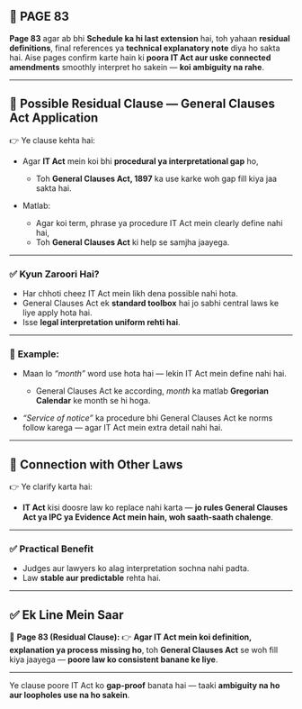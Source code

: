 ## 📄 **PAGE 83**

**Page 83** agar ab bhi **Schedule ka hi last extension** hai, toh yahaan **residual definitions**, final references ya **technical explanatory note** diya ho sakta hai.
Aise pages confirm karte hain ki **poora IT Act aur uske connected amendments** smoothly interpret ho sakein — **koi ambiguity na rahe**.

---

## 🔹 **Possible Residual Clause — General Clauses Act Application**

👉 Ye clause kehta hai:

* Agar **IT Act** mein koi bhi **procedural ya interpretational gap** ho,

  * Toh **General Clauses Act, 1897** ka use karke woh gap fill kiya jaa sakta hai.
* Matlab:

  * Agar koi term, phrase ya procedure IT Act mein clearly define nahi hai,
  * Toh **General Clauses Act** ki help se samjha jaayega.

---

### ✅ **Kyun Zaroori Hai?**

* Har chhoti cheez IT Act mein likh dena possible nahi hota.
* General Clauses Act ek **standard toolbox** hai jo sabhi central laws ke liye apply hota hai.
* Isse **legal interpretation uniform rehti hai**.

---

### 🧩 **Example:**

* Maan lo *“month”* word use hota hai — lekin IT Act mein define nahi hai.

  * General Clauses Act ke according, *month* ka matlab **Gregorian Calendar** ke month se hi hoga.

* *“Service of notice”* ka procedure bhi General Clauses Act ke norms follow karega — agar IT Act mein extra detail nahi hai.

---

## 🔹 **Connection with Other Laws**

👉 Ye clarify karta hai:

* **IT Act** kisi doosre law ko replace nahi karta — **jo rules General Clauses Act ya IPC ya Evidence Act mein hain, woh saath-saath chalenge**.

---

### ✅ **Practical Benefit**

* Judges aur lawyers ko alag interpretation sochna nahi padta.
* Law **stable aur predictable** rehta hai.

---

## ✅ **Ek Line Mein Saar**

📌 **Page 83 (Residual Clause):**
👉 **Agar IT Act mein koi definition, explanation ya process missing ho**, toh **General Clauses Act** se woh fill kiya jaayega — **poore law ko consistent banane ke liye**.

---

Ye clause poore IT Act ko **gap-proof** banata hai — taaki **ambiguity na ho aur loopholes use na ho sakein**.
